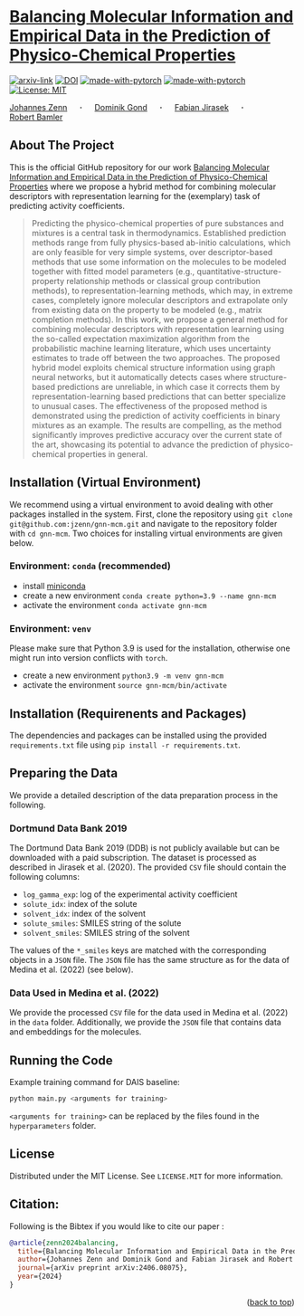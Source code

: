 # [Balancing Molecular Information and Empirical Data in the Prediction of Physico-Chemical Properties](http://arxiv.org/abs/2406.08075)
<div id="top"></div>

  [![arxiv-link](https://img.shields.io/badge/Paper-PDF-red?style=flat&logo=arXiv&logoColor=red)](http://arxiv.org/abs/2406.08075)
  [![DOI](https://zenodo.org/badge/DOI/10.5281/zenodo.11631566.svg)](https://doi.org/10.5281/zenodo.11631566)
  [![made-with-pytorch](https://img.shields.io/badge/Made%20with-PyTorch-brightgreen)](https://pytorch.org/)
  [![made-with-pytorch](https://img.shields.io/badge/Made%20with-PyTorch%A0Geometric-brightgreen)](https://pytorch.org/)
  [![License: MIT](https://img.shields.io/badge/License-MIT-yellow.svg)](https://opensource.org/licenses/MIT)

  <a href="https://jzenn.github.io" target="_blank">Johannes&nbsp;Zenn</a> &emsp; <b>&middot;</b> &emsp;
  <a href="https://mv.rptu.de/fgs/ltd/lehrstuhl/mitarbeiter/dominik-gond" target="_blank">Dominik&nbsp;Gond</a> &emsp; <b>&middot;</b> &emsp;
  <a href="https://mv.rptu.de/en/dpts/ltd/chair/staff/fabian-jirasek" target="_blank">Fabian&nbsp;Jirasek</a> &emsp; <b>&middot;</b> &emsp;
  <a href="https://robamler.github.io" target="_blank">Robert&nbsp;Bamler</a>



## About The Project
This is the official GitHub repository for our work [Balancing Molecular Information and Empirical Data in the Prediction of Physico-Chemical Properties](http://arxiv.org/abs/2406.08075) where we propose a hybrid method for combining molecular descriptors with representation learning for the (exemplary) task of predicting activity coefficients.

> Predicting the physico-chemical properties of pure substances and mixtures is a central task in thermodynamics. Established prediction methods range from fully physics-based ab-initio calculations, which are only feasible for very simple systems, over descriptor-based methods that use some information on the molecules to be modeled together with fitted model parameters (e.g., quantitative-structure-property relationship methods or classical group contribution methods), to representation-learning methods, which may, in extreme cases, completely ignore molecular descriptors and extrapolate only from existing data on the property to be modeled (e.g., matrix completion methods). In this work, we propose a general method for combining molecular descriptors with representation learning using the so-called expectation maximization algorithm from the probabilistic machine learning literature, which uses uncertainty estimates to trade off between the two approaches. The proposed hybrid model exploits chemical structure information using graph neural networks, but it automatically detects cases where structure-based predictions are unreliable, in which case it corrects them by representation-learning based predictions that can better specialize to unusual cases. The effectiveness of the proposed method is demonstrated using the prediction of activity coefficients in binary mixtures as an example. The results are compelling, as the method significantly improves predictive accuracy over the current state of the art, showcasing its potential to advance the prediction of physico-chemical properties in general.
> 


## Installation (Virtual Environment)

We recommend using a virtual environment to avoid dealing with other packages installed in the system.
First, clone the repository using `git clone git@github.com:jzenn/gnn-mcm.git` and navigate to the repository folder with `cd gnn-mcm`.
Two choices for installing virtual environments are given below.



### Environment: `conda` (recommended)
 
- install [miniconda](https://docs.conda.io/en/latest/miniconda.html)
- create a new environment `conda create python=3.9 --name gnn-mcm`
- activate the environment `conda activate gnn-mcm`


### Environment: `venv`

Please make sure that Python 3.9 is used for the installation, otherwise one might run into version conflicts with `torch`.

- create a new environment `python3.9 -m venv gnn-mcm`
- activate the environment `source gnn-mcm/bin/activate`


## Installation (Requirenents and Packages)

The dependencies and packages can be installed using the provided `requirements.txt` file using `pip install -r requirements.txt`.


## Preparing the Data

We provide a detailed description of the data preparation process in the following.


### Dortmund Data Bank 2019

The Dortmund Data Bank 2019 (DDB) is not publicly available but can be downloaded with 
a paid subscription.
The dataset is processed as described in Jirasek et al. (2020). 
The provided `CSV` file should contain the following columns:
- `log_gamma_exp`: log of the experimental activity coefficient
- `solute_idx`: index of the solute
- `solvent_idx`: index of the solvent
- `solute_smiles`: SMILES string of the solute
- `solvent_smiles`: SMILES string of the solvent

The values of the `*_smiles` keys are matched with the corresponding objects in a `JSON` file.
The `JSON` file has the same structure as for the data of Medina et al. (2022) (see below).


### Data Used in Medina et al. (2022)

We provide the processed `CSV` file for the data used in Medina et al. (2022) in the `data` folder.
Additionally, we provide the `JSON` file that contains data and embeddings for the molecules.


## Running the Code

Example training command for DAIS baseline:
```bash
python main.py <arguments for training>
```
`<arguments for training>` can be replaced by the files found in the `hyperparameters` folder.


## License
Distributed under the MIT License. See `LICENSE.MIT` for more information.


## Citation:
Following is the Bibtex if you would like to cite our paper :

```bibtex
@article{zenn2024balancing,
  title={Balancing Molecular Information and Empirical Data in the Prediction of Physico-Chemical Properties}, 
  author={Johannes Zenn and Dominik Gond and Fabian Jirasek and Robert Bamler},
  journal={arXiv preprint arXiv:2406.08075},
  year={2024}
}
```

<p align="right">(<a href="#top">back to top</a>)</p>
